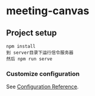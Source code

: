# meeting-canvas

## Project setup
```
npm install
到 server目录下运行信令服务器
然后 npm run serve
```


### Customize configuration
See [Configuration Reference](https://cli.vuejs.org/config/).
